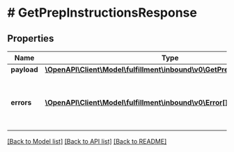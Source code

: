 # # GetPrepInstructionsResponse

## Properties

Name | Type | Description | Notes
------------ | ------------- | ------------- | -------------
**payload** | [**\OpenAPI\Client\Model\fulfillment\inbound\v0\GetPrepInstructionsResult**](GetPrepInstructionsResult.md) |  | [optional]
**errors** | [**\OpenAPI\Client\Model\fulfillment\inbound\v0\Error[]**](Error.md) | A list of error responses returned when a request is unsuccessful. | [optional]

[[Back to Model list]](../../README.md#models) [[Back to API list]](../../README.md#endpoints) [[Back to README]](../../README.md)
